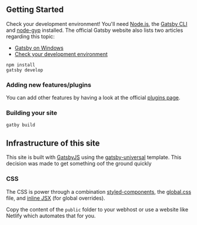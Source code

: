 ## Getting Started

Check your development environment! You'll need [Node.js](https://nodejs.org/en/), the [Gatsby CLI](https://www.gatsbyjs.org/docs/) and [node-gyp](https://github.com/nodejs/node-gyp#installation) installed. The official Gatsby website also lists two articles regarding this topic:

- [Gatsby on Windows](https://www.gatsbyjs.org/docs/gatsby-on-windows/)
- [Check your development environment](https://www.gatsbyjs.org/tutorial/part-zero/)

```
npm install
gatsby develop
```

### Adding new features/plugins

You can add other features by having a look at the official [plugins page](https://www.gatsbyjs.org/docs/plugins/).

### Building your site

```
gatby build
```

## Infrastructure of this site

This site is built with [GatsbyJS](https://www.gatsbyjs.org/) using the [gatsby-universal](https://github.com/fabe/gatsby-universal) template. This decision was made to get something oof the ground quickly

### CSS

The CSS is power through a combination [styled-components](https://www.styled-components.com/), the [global.css](https://github.com/bdougie/codeNaija/blob/master/src/global.css.js) file, and [inline JSX](https://github.com/bdougie/codeNaija/blob/7c682f6e5173751301ee0dfb967035a0a4bdd4b3/src/pages/index.js#L74) (for global overrides).


Copy the content of the `public` folder to your webhost or use a website like Netlify which automates that for you.



